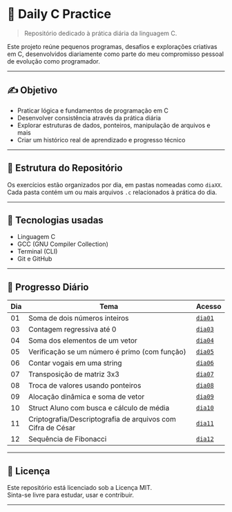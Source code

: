 # 🧠 Daily C Practice

> Repositório dedicado à prática diária da linguagem C.

Este projeto reúne pequenos programas, desafios e explorações criativas em C, desenvolvidos diariamente como parte do meu compromisso pessoal de evolução como programador.

---

## ✍️ Objetivo

- Praticar lógica e fundamentos de programação em C
- Desenvolver consistência através da prática diária
- Explorar estruturas de dados, ponteiros, manipulação de arquivos e mais
- Criar um histórico real de aprendizado e progresso técnico

---

## 📁 Estrutura do Repositório

Os exercícios estão organizados por dia, em pastas nomeadas como `diaXX`. Cada pasta contém um ou mais arquivos `.c` relacionados à prática do dia.

---

## 🧪 Tecnologias usadas

- Linguagem C
- GCC (GNU Compiler Collection)
- Terminal (CLI)
- Git e GitHub

---


## 🧠 Progresso Diário

| Dia  | Tema                                                                 | Acesso                    |
|------|----------------------------------------------------------------------|---------------------------|
| 01   | Soma de dois números inteiros                                        | [`dia01`](./dia01)        |
| 03   | Contagem regressiva até 0                                            | [`dia03`](./dia03)        |
| 04   | Soma dos elementos de um vetor                                       | [`dia04`](./dia04)        |
| 05   | Verificação se um número é primo (com função)                        | [`dia05`](./dia05)        |
| 06   | Contar vogais em uma string                                          | [`dia06`](./dia06)        |
| 07   | Transposição de matriz 3x3                                           | [`dia07`](./dia07)        |
| 08   | Troca de valores usando ponteiros                                    | [`dia08`](./dia08)        |
| 09   | Alocação dinâmica e soma de vetor                                    | [`dia09`](./dia09)        |
| 10   | Struct Aluno com busca e cálculo de média                            | [`dia10`](./dia10)        |
| 11   | Criptografia/Descriptografia de arquivos com Cifra de César          | [`dia11`](./dia11)        |
| 12   | Sequência de Fibonacci                                               | [`dia12`](./dia12)        |


---
































## 📜 Licença

Este repositório está licenciado sob a Licença MIT.  
Sinta-se livre para estudar, usar e contribuir.

---
